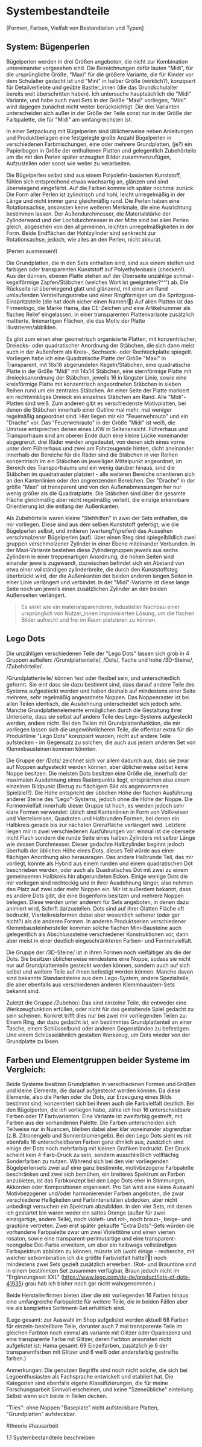 Systembestandteile
==================

[Formen, Farben, Vielfalt von Bestandteilen und Typen]

System: Bügenperlen
---------------------

Bügelperlen werden in drei Größen angeboten, die nicht zur Kombination untereinander vorgesehen sind. Die Bezeichnungen dafür lauten "Midi", für die ursprüngliche Größe, "Maxi" für die größere Variante, die für Kinder vor dem Schulalter gedacht ist und "Mini" in halber Größe (wirklich?), konzipiert für Detailverliebte und geübte Bastler_innen (die das Grundschulalter bereits weit überschritten haben). Ich untersuche hauptsächlich die "Midi" Variante, und habe auch zwei Sets in der Größe "Maxi" vorliegen, "Mini" wird dagegen zunächst nicht weiter berücksichtigt. Die drei Varianten unterscheiden sich außer in der Größe der Teile sonst nur in der Größe der Farbpalette, die für "Midi" am umfangreichsten ist.

In einer Setpackung mit Bügelperlen sind üblicherweise neben Anleitungen und Produktbeilagen eine festgelegte große Anzahl Bügelperlen in verschiedenen Farbmischungen, eine oder mehrere Grundplatten, (je?) ein Papierbogen in Größe der enthaltenen Platten und gelegentlich Zubehörteile um die mit den Perlen später erzeugten Bilder zusammenzufügen, Aufzustellen oder sonst wie weiter zu verarbeiten.

Die Bügelperlen selbst sind aus einem Polyolefin-basierten Kunststoff, fühlen sich entsprechend etwas wachsartig an, glänzen und sind überwiegend eingefärbt. Auf die Farben komme ich später nochmal zurück.
Die Form aller Perlen ist zylindrisch und hohl, leicht unregelmäßig in der Länge und nicht immer ganz gleichmäßig rund. Die Perlen haben eine Rotationsachse, ansonsten keine weiteren Merkmale, die eine Ausrichtung bestimmen lassen. 
Der Außendurchmesser, die Materialstärke der Zylinderwand und der Lochdurchmesser in der Mitte sind bei allen Perlen gleich, abgesehen von den allgemeinen, leichten unregelmäßigkeiten in der Form. Beide Endflächen der Hohlzylinder sind senkrecht zur Rotationsachse, jedoch, wie alles an den Perlen, nicht akkurat.

(Perlen ausmessen!)

Die Grundplatten, die in den Sets enthalten sind, sind aus einem steifen und farbigen oder transparenten Kunststoff auf Polyethylenbasis (checken!). Aus der dünnen, ebenen Platte stehen auf der Oberseite unzählige schmal-kegelförmige Zapfen/Stäbchen (welches Wort ist geeignteter?^^') ab. Die Rückseite ist überwiegend glatt und glänzend, mit einer am Rand umlaufenden Versteifungsstrebe und einer Ringförmigen um die Spritzguss-Einspritzstelle (die hat doch sicher einen Namen!🤔) Auf allen Platten ist das Firmenlogo, die Marke Hama, das CE-Zeichen und eine Artikelnummer als flaches Relief eingelassen; in einer transparenten Plattenvariante zusätzlich mattierte, linienartigen Flächen, die das Motiv der Platte illustrieren/abbilden.

Es gibt zum einen eher geometrisch organisierte Platten, mit konzentrischer, Dreiecks- oder quadratischer Anordnung der Stäbchen, die sich dann meist auch in der Außenform als Kreis-, Sechseck- oder Rechteckplatte spiegelt. 
Vorliegen habe ich eine Quadratische Platte der Größe "Maxi" in Transparent, mit 16x16 abgerundeten Kegeln/Stäbchen, eine quadratische Platte in der Größe "Midi" mit 14x14 Stäbchen, eine sternförmige Platte mit dreiecksanordnung der Stäbchen, jeweils 16 in längster Linie, sowie eine kreisförmige Platte mit konzentrisch angeordneten Stäbchen in sieben Reihen rund um ein zentrales Stäbchen. An einer Seite der Platte markiert ein rechtwinkliges Dreieck ein einzelnes Stäbchen am Rand. Alle "Midi"-Platten sind weiß.
Zum anderen gibt es verschiedenste Motivplatten, bei denen die Stäbchen innerhalb einer Outline mal mehr, mal weniger regelmäßig angeordnet sind. Hier liegen mir ein "Feuerwehrauto" und ein "Drache" vor. Das "Feuerwehrauto" in der Größe "Midi" ist weiß, die Umrisse entsprechen denen eines LKW in Seitenansicht. Führerhaus und Transportraum sind am oberen Ende duch eine kleine Lücke voneinander abgegrenzt. drei Räder werden angedeutet, von denen sich eines vorne unter dem Führerhaus und zwei am Fahrzeugende hinten, dicht aneinander. innerhalb der Bereiche für die Räder sind die Stäbchen in vier Reihen konzentrisch im ein Stäbchen im jeweiligen Mittelpunkt angeordnet, im Bereich des Transportraums und ein wenig darüber hinaus, sind die Stäbchen im quadratraster platziert - alle weiteren Bereiche orientieren sich an den Kantenlinien oder den angrenzenden Bereichen.
Der "Drache" in der größe "Maxi" ist transparent und von den Außenabmessungen her nur wenig größer als die Quadratplatte. Die Stäbchen sind über die gesamte Fläche gleichmäßig aber nicht regelmäßig verteilt, die einzige erkennbare Orientierung ist die entlang der Außenkanten. 

Als Zubehörteile waren kleine "Stehhilfen" in zwei der Sets enthalten, die mir vorliegen. Diese sind aus dem selben Kunststoff gefertigt, wie die Bügelperlen selbst, und imitieren (wertung?/greifen) das Aussehen verschmolzener Bügelperlen (auf). über einen Steg sind spiegelbildlich zwei gruppen verschmolzener Zylinder in einer Ebene miteinander Verbunden. In der Maxi-Variante bestehen diese Zylindergruppen jeweils aus sechs Zylindern in einer treppenartigen Anordnung, die hohen Seiten sind einander jeweils zugewandt, dazwischen befindet sich ein Abstand von etwa einer vollständigen zylinderbreite, die durch den Kunststoffsteg überbrückt wird, der die Außenkanten der beiden anderen langen Seiten in einer Linie verlängert und verbindet. In der "Midi"-Variante ist diese lange Seite noch um jeweils einen zusätzlichen Zylinder an den beiden Außenseiten verlängert.
> Es wirkt wie ein materialsparenderer, industieller Nachbau einer ursprünglich von Nutzer_innen improvisierten Lösung, um die flachen Bilder aufrecht und frei im Raum platzieren zu können.

Lego Dots
------------

Die unzähligen verschiedenen Teile der "Lego Dots" lassen sich grob in 4 Gruppen aufteilen: /Grundplattenteile/, /Dots/, flache und hohe /3D-Steine/, /Zubehörteile/. 

/Grundplattenteile/ können fest oder flexibel sein, und unterschiedlich geformt. Sie eint dass sie dazu bestimmt sind, dass darauf andere Teile des Systems aufgesteckt werden und haben deshalb auf mindestens einer Seite mehrere, sehr regelmäßig angeordnete Noppen. Das Noppenraster ist bei allen Teilen identisch, die Ausdehnung unterscheidet sich jedoch sehr. Manche Grundplattenelemente ermöglichen durch die Gestaltung ihrer Unterseite, dass sie selbst auf andere Teile des Lego-Systems aufgesteckt werden, andere nicht. Bei den Teilen mit Grundplattenfunktion, die mir vorliegen lassen sich die ungewöhnlicheren Teile, die offenbar extra für die Produktlinie "Lego Dots" konzipiert wurden, nicht auf andere Teile aufstecken - im Gegensatz zu solchen, die auch aus jedem anderen Set von Klemmbausteinen kommen könnten.

Die Gruppe der /Dots/ zeichnet sich vor allem dadurch aus, dass sie zwar auf Noppen aufgesteckt werden können, aber üblicherweise selbst keine Noppe besitzen. Die meisten Dots besitzen eine Größe die, innerhalb der maximalen Ausdehnung eines Rasterpunkts liegt, entsprächen also einem einzelnen Bildpunkt (Bezug zu flächigem Bild als angenommenes Spielziel?). Die Höhe entspricht der üblichen Höhe der flachen Ausführung anderer Steine des "Lego"-Systems, jedoch ohne die Höhe der Noppe. Die Formenvielfalt innerhalb dieser Gruppe ist hoch, es werden jedoch sehr klare Formen verwendet: üblich sind Kantenlinien in Form von Vollkreisen und Viertelkreisen, Quadraten und Halbrunden Formen, bei denen ein Halbkreis gerade bis zur nächsten Grenzfläche verlängert wird. Letztere liegen mir in zwei verschiedenen Ausführungen vor: einmal ist die oberseite nicht Flach sondern die runde Seite eines halben Zylinders mit selber Länge wie dessen Durchmesser. Dieser gedachte Halbzylinder beginnt jedoch überhalb der üblichen Höhe eines Dots, dieses Teil würde aus einer flächigen Anordnung also herausragen. Das andere Halbrunde Teil, das mir vorliegt, könnte als Hybrid aus einem runden und einem quadratischen Dot beschrieben werden, oder auch als Quadratisches Dot mit zwei zu einem gemeinsemen Halbkreis hin abgerundeten Ecken.
Einige wenige Dots die mir vorliegen sind rechteckig und in ihrer Ausdehnung länger, also nehmen den Platz auf zwei oder mehr Noppen ein. Mir ist außerdem bekannt, dass es andere Dots gibt, die eine Bogenform besitzen und mehrere Noppen belegen. Diese werden unter anderem für Sets angeboten, in denen dazu animiert wird, Schrift darzustellen.
Dots sind auf ihrer Glatten Fläche oft bedruckt, Viertelkreisformen dabei aber wesentlich seltener (oder gar nicht?) als die anderen Formen. In anderen Produktserien verschiedener Klemmbausteinhersteller kommen solche flachen Mini-Bausteine auch gelegentlich als Abschlusssteine verschiedener Konstruktionen vor, dann aber meist in einer deutlich eingeschränkteren Farben- und Formenvielfalt.

Die Gruppe der /3D-Steine/ ist in ihren Formen noch vielfältiger als die der Dots. Sie besitzen üblicherweise mindestens eine Noppe, sodass sie nicht nur auf Grundplattenteile gesteckt werden können, sondern auch auf sich selbst und weitere Teile auf ihnen befestigt werden können. Manche davon sind bekannte Standardsteine aus dem Lego-System, andere Spezialteile, die aber ebenfalls aus verschiedenen anderen Klemmbaustein-Sets bekannt sind.

Zuletzt die Gruppe /Zubehör/: Das sind einzelne Teile, die entweder eine Werkzeugfunktion erfüllen, oder nicht für das gestaltende Spiel gedacht zu sein scheinen. Konkret trifft dies nur bei zwei mir vorliegenden Teilen zu: Einem Ring, der dazu gedacht ist, ein bestimmtes Grundplattenteil an einer Tasche, einem Schlüsselbund oder anderen Gegenständen zu befestigen. Und einem Schlüsselähnlich gestalten Werkzeug, um Dots wieder von der Grundplatte zu lösen.

Farben und Elementgruppen beider Systeme im Vergleich:
------------------------------------------------------

Beide Systeme besitzen Grundplatten in verschiedenen Formen und Größen und kleine Elemente, die darauf aufgesteckt werden können. Da diese Elemente, also die Perlen oder die Dots, zur Erzeugung eines Bilds bestimmt sind, konzentriert sich bei ihnen auch die Farbvielfalt deutlich. 
Bei den Bügelperlen, die ich vorliegen habe, zähle ich hier 16 unterscheidbare Farben oder 17 Farbvarianten. Eine Variante ist zweifarbig gestreift, mit Farben aus der vorhandenen Palette. Die Farben unterscheiden sich Teilweise nur in Nuancen, bleiben dabei aber klar voneinander abgrenzbar (z.B. Zitronengelb und Sonnenblumengelb).
Bei den Lego Dots sieht es mit ebenfalls 16 unterscheidbaren Farben ganz ähnlich aus, zusätzlich sind einige der Dots noch mehrfarbig mit kleinen Grafiken bedruckt. Der Druck scheint kein 4-Farb-Druck zu sein, sondern ausschließlich vollflächig Sonderfarben zu nutzen.
Während sich bei den vier vorliegenden Bügelperlensets zwei auf eine ganz bestimmte, motivbezogene Farbpalette beschränken und zwei sich bemühen, ein breiteres Spektrum an Farben anzubieten, ist das Farbkonzept bei den Lego Dots eher in Stimmungen, Akkorden oder Kompositionen organisiert. Pro Set wird eine kleine Auswahl Motivbezogener und/oder harmonierender Farben angeboten, die zwar verschiedene Helligkeiten und Farbintensitäten abdecken, aber nicht unbedingt versuchen ein Spektrum abzubilden. In den vier Sets, mit denen ich gestartet bin waren weder ein sattes Orange (außer für zwei einzigartige, andere Teile), noch violett- und rot-, noch braun-, beige- und grautöne vertreten. Zwei erst später gekaufte "Extra Dots"-Sets würden die vorhandene Farbpalette zwar um zwei Violetttöne und einen vierten rosaton, sowie eine transparent-perlmutartige und eine transparent-neongelbe Dot-Farbe erweitern, um aber ein halbwegs vollständiges Farbspektrum abbilden zu können, müsste ich (wohl einige - recherche, mit welcher setkombination ich die größte Farbvielfalt hätte?🙈) noch mindestens zwei Sets gezielt zusätzlich erwerben. (Rot- und Brauntöne sind in einem bestimmten Set zusammen verfügbar, Braun jedoch nicht im "Ergänzungsset XXL" (https://www.lego.com/de-de/product/lots-of-dots-41935) grau hab ich bisher noch gar nicht wahrgenommen.)

Beide Herstellerfirmen bieten über die mir vorliegenden 16 Farben hinaus eine umfangreiche Farbpalette für weitere Teile, die in beiden Fällen aber nie als komplettes Sortiment-Set erhältlich sind.

(Lego gesamt: zur Auswahl im Shop aufgelistet werden aktuell 68 Farben für einzeln-bestellbare Teile, darunter auch 7 mal transparente Teile im gleichen Farbton noch einmal als variante mit Glitzer oder Opaleszenz und eine transparente Farbe mit Glitzer, deren Farbton ansonsten nicht aufgelistet ist;
Hama gesamt: 69 Einzelfarben, zusätzlich je 6 der transparentfarben mit Glitzer und 6 weiß oder andersfarbig gestreifte farben.)

Anmerkungen: Die genutzen Begriffe sind noch nicht solche, die sich bei Legoenthusiasten als Fachsprache entwickelt und etabliert hat. Die Kategorien sind ebenfalls eigene Klassifizierungen, die für meine Forschungsarbeit Sinnvoll erscheinen, und keine "Szeneübliche" einteilung. Selbst wenn sich beide in Teilen decken.

"Tiles": ohne Noppen
"Baseplate" nicht aufsteckbare Platten, "Grundplatten" aufsteckbar.

#theorie #hausarbeit 

1.1 Systembestandteile beschreiben
